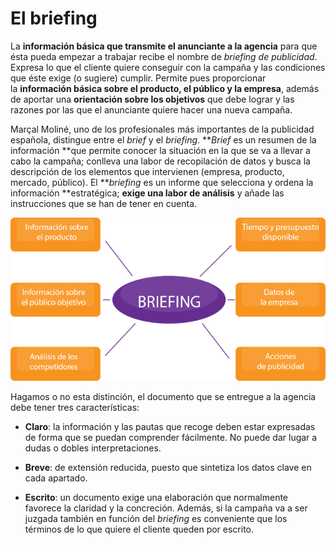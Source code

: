 # El briefing

La **información básica que transmite el anunciante a la agencia** para que ésta pueda empezar a trabajar recibe el nombre de _briefing de publicidad_. Expresa lo que el cliente quiere conseguir con la campaña y las condiciones que éste exige (o sugiere) cumplir. Permite pues proporcionar la **información básica sobre el producto, el público y la empresa**, además de aportar una **orientación sobre los objetivos** que debe lograr y las razones por las que el anunciante quiere hacer una nueva campaña.   
  
Marçal Moliné, uno de los profesionales más importantes de la publicidad española, distingue entre el _brief_ y el _briefing_. **_Brief_ es un resumen de la información **que permite conocer la situación en la que se va a llevar a cabo la campaña; conlleva una labor de recopilación de datos y busca la descripción de los elementos que intervienen (empresa, producto, mercado, público). El **_briefing_ es un informe que selecciona y ordena la información **estratégica; **exige una labor de análisis** y añade las instrucciones que se han de tener en cuenta.  

![briefing](img/briefing.png "briefing")  

Hagamos o no esta distinción, el documento que se entregue a la agencia debe tener tres características:

*   **Claro**: la información y las pautas que recoge deben estar expresadas de forma que se puedan comprender fácilmente. No puede dar lugar a dudas o dobles interpretaciones.  
    
*   **Breve**: de extensión reducida, puesto que sintetiza los datos clave en cada apartado.  
    
*   **Escrito**: un documento exige una elaboración que normalmente favorece la claridad y la concreción. Además, si la campaña va a ser juzgada también en función del _briefing_ es conveniente que los términos de lo que quiere el cliente queden por escrito.